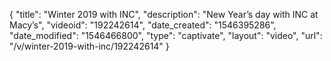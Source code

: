 {
    "title": "Winter 2019 with INC",
    "description": "New Year’s day with INC at Macy’s",
    "videoid": "192242614",
    "date_created": "1546395286",
    "date_modified": "1546466800",
    "type": "captivate",
    "layout": "video",
    "url": "\/v\/winter-2019-with-inc\/192242614"
}